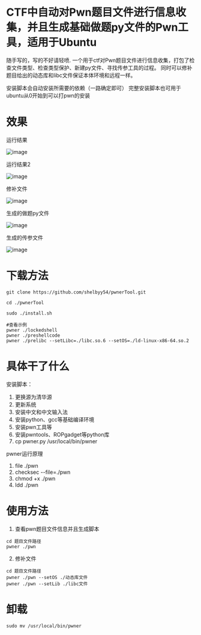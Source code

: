 # CTF中自动对Pwn题目文件进行信息收集，并且生成基础做题py文件的Pwn工具，适用于Ubuntu

随手写的，写的不好请轻喷.
一个用于ctf对Pwn题目文件进行信息收集，打包了检查文件类型、检查类型保护、新建py文件、寻找传参工具的过程。
同时可以修补题目给出的动态库和libc文件保证本体环境和远程一样。


安装脚本会自动安装所需要的依赖（一路确定即可）
完整安装脚本也可用于ubuntu从0开始到可以打pwn的安装

# 效果

运行结果

![image](https://github.com/user-attachments/assets/7147fd53-b3d3-4197-9a05-525bb8f7b8ef)


运行结果2

![image](https://github.com/user-attachments/assets/158c3d84-2447-4363-a9c8-baba96a7ba85)

修补文件

![image](https://github.com/user-attachments/assets/221fe35a-a8cb-49d6-9fa7-16eaf8be18d6)



生成的做题py文件

![image](https://github.com/user-attachments/assets/79d99438-19ab-4912-854c-3c10cd0e105c)

生成的传参文件

![image](https://github.com/user-attachments/assets/6bf684d4-8090-4e17-a640-965e130d5016)


# 下载方法
```
git clone https://github.com/shelbyy54/pwnerTool.git

cd ./pwnerTool

sudo ./install.sh

#查看示例
pwner ./lockedshell
pwner ./preshellcode
pwner ./prelibc --setLibc=./libc.so.6 --setOS=./ld-linux-x86-64.so.2
```

# 具体干了什么
安装脚本：
1. 更换源为清华源
2. 更新系统
4. 安装中文和中文输入法
5. 安装python、gcc等基础编译环境
6. 安装pwn工具等
7. 安装pwntools、ROPgadget等python库
8. cp pwner.py /usr/local/bin/pwner

pwner运行原理
1. file ./pwn
2. checksec --file=./pwn
3. chmod +x ./pwn
4. ldd ./pwn

# 使用方法
1. 查看pwn题目文件信息并且生成脚本
```
cd 题目文件路径
pwner ./pwn
```
2. 修补文件
~~~
cd 题目文件路径
pwner ./pwn --setOS ./动态库文件
pwner ./pwn --setLib ./libc文件
~~~

# 卸载
```
sudo mv /usr/local/bin/pwner
```

